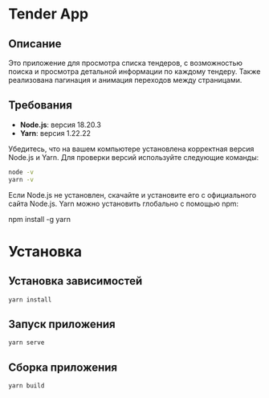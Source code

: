 # Tender App

## Описание

Это приложение для просмотра списка тендеров, с возможностью поиска и просмотра детальной информации по каждому тендеру. Также реализована пагинация и анимация переходов между страницами.

## Требования

- **Node.js**: версия 18.20.3
- **Yarn**: версия 1.22.22

Убедитесь, что на вашем компьютере установлена корректная версия Node.js и Yarn. Для проверки версий используйте следующие команды:

```bash
node -v
yarn -v
```
Если Node.js не установлен, скачайте и установите его с официального сайта Node.js. Yarn можно установить глобально с помощью npm:

npm install -g yarn

# Установка

## Установка зависимостей
```
yarn install
```

## Запуск приложения
```
yarn serve
```

## Сборка приложения
```
yarn build
```


